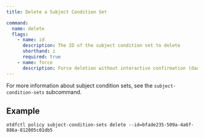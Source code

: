```yaml
---
title: Delete a Subject Condition Set

command:
  name: delete
  flags:
    - name: id
      description: The ID of the subject condition set to delete
      shorthand: i
      required: true
    - name: force
      description: Force deletion without interactive confirmation (dangerous)
---
```


For more information about subject condition sets, see the `subject-condition-sets` subcommand.

## Example

```shell
otdfctl policy subject-condition-sets delete --id=bfade235-509a-4a6f-886a-812005c01db5
```
